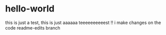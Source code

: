 hello-world
===========

this is just a test, 
this is just aaaaaa teeeeeeeeeest !! 
i make changes on the code readme-edits branch 
